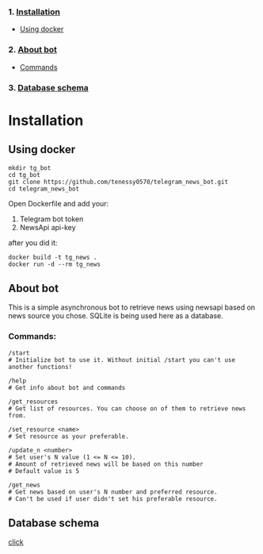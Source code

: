 ### 1. [Installation](#installation)
+ [Using docker](#using-docker)
### 2. [About bot](#about-bot)
+ [Commands](#commands)
### 3. [Database schema](#database-schema)

# Installation
## Using docker

```shell
mkdir tg_bot
cd tg_bot
git clone https://github.com/tenessy0570/telegram_news_bot.git
cd telegram_news_bot
```
Open Dockerfile and add your:<br>
1. Telegram bot token
2. NewsApi api-key

after you did it:
```shell
docker build -t tg_news .
docker run -d --rm tg_news
```

## About bot
This is a simple asynchronous bot to retrieve 
news using newsapi based on news source you
chose. SQLite is being used here as a database.

### Commands:
```shell
/start 
# Initialize bot to use it. Without initial /start you can't use another functions!

/help 
# Get info about bot and commands

/get_resources
# Get list of resources. You can choose on of them to retrieve news from.

/set_resource <name> 
# Set resource as your preferable.

/update_n <number>
# Set user's N value (1 <= N <= 10).
# Amount of retrieved news will be based on this number
# Default value is 5

/get_news
# Get news based on user's N number and preferred resource.
# Can't be used if user didn't set his preferable resource.
```

## Database schema
[click](https://github.com/tenessy0570/telegram_news_bot/blob/main/db/schema.pdf)